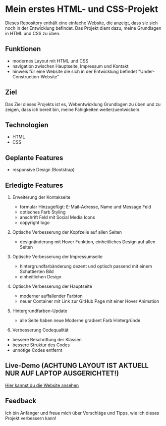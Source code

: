 # Mein erstes HTML- und CSS-Projekt

Dieses Repository enthält eine einfache Website, die anzeigt, dass sie sich noch in der Entwicklung befindet. Das Projekt dient dazu, meine Grundlagen in HTML und CSS zu üben.

## Funktionen
- modernes Layout mit HTML und CSS
- navigation zwischen Hauptseite, Impressum und Kontakt
- hinweis für eine Website die sich in der Entwicklung befindet "Under-Construction-Website"

## Ziel
Das Ziel dieses Projekts ist es, Webentwicklung Grundlagen zu üben und zu zeigen, dass ich bereit bin, meine Fähigkeiten weiterzuentwickeln.

## Technologien
- HTML
- CSS

## Geplante Features
- responsive Design (Bootstrap)

## Erledigte Features
1. Erweiterung der Kontakseite
   - formular Hinzugefügt: E-Mail-Adresse, Name und Message Feld
   - optisches Farb Styling
   - anschrift Feld mit Social Media Icons
   - copyright logo
   
2. Optische Verbesserung der Kopfzeile auf allen Seiten
   - designänderung mit Hover Funktion, einheitliches Design auf allen Seiten
   
3. Optische Verbesserung der Impressumseite
   - hintergrundfarbänderung dezent und optisch passend mit einem Schattierten Bild
   - einheitlichen Design
   
4. Optische Verbesserung der Hauptseite
   - moderner auffallender Farbton
   - neuer Container mit Link zur GitHub Page mit einer Hover Animation
   
5. Hintergrundfarben-Update
   - alle Seite haben neue Moderne gradient Farb Hintergründe

6.  Verbesserung Codequalität
   - bessere Beschriftung der Klassen
   - bessere Struktur des Codes
   - unnötige Codes entfernt

## Live-Demo (ACHTUNG LAYOUT IST AKTUELL NUR AUF LAPTOP AUSGERICHTET!)
[Hier kannst du die Website ansehen](https://andrei04-0106.github.io/Projekt1_Website_Konstruktion)

## Feedback
Ich bin Anfänger und freue mich über Vorschläge und Tipps, wie ich dieses Projekt verbessern kann!
